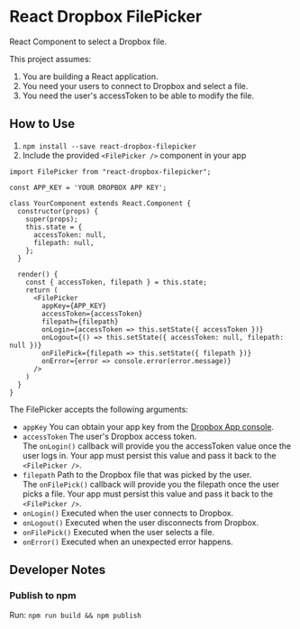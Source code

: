 # React Dropbox FilePicker

React Component to select a Dropbox file.

This project assumes:

1. You are building a React application.
2. You need your users to connect to Dropbox and select a file.
3. You need the user's accessToken to be able to modify the file.

## How to Use

1. `npm install --save react-dropbox-filepicker`
2. Include the provided `<FilePicker />` component in your app

```
import FilePicker from "react-dropbox-filepicker";

const APP_KEY = 'YOUR DROPBOX APP KEY';

class YourComponent extends React.Component {
  constructor(props) {
    super(props);
    this.state = {
      accessToken: null,
      filepath: null,
    };
  }

  render() {
    const { accessToken, filepath } = this.state;
    return (
      <FilePicker
        appKey={APP_KEY}
        accessToken={accessToken}
        filepath={filepath}
        onLogin={accessToken => this.setState({ accessToken })}
        onLogout={() => this.setState({ accessToken: null, filepath: null })}
        onFilePick={filepath => this.setState({ filepath })}
        onError={error => console.error(error.message)}
      />
    )
  }
}
```

The FilePicker accepts the following arguments:

- `appKey`
  You can obtain your app key from the [Dropbox App console](https://www.dropbox.com/developers/apps).
- `accessToken`
  The user's Dropbox access token.  
   The `onLogin()` callback will provide you the accessToken value once the user logs in. Your app must persist this value and pass it back to the `<FilePicker />`.
- `filepath`
  Path to the Dropbox file that was picked by the user.  
   The `onFilePick()` callback will provide you the filepath once the user picks a file. Your app must persist this value and pass it back to the `<FilePicker />`.
- `onLogin()`
  Executed when the user connects to Dropbox.
- `onLogout()`
  Executed when the user disconnects from Dropbox.
- `onFilePick()`
  Executed when the user selects a file.
- `onError()`
  Executed when an unexpected error happens.

## Developer Notes

### Publish to npm
Run: `npm run build && npm publish`
